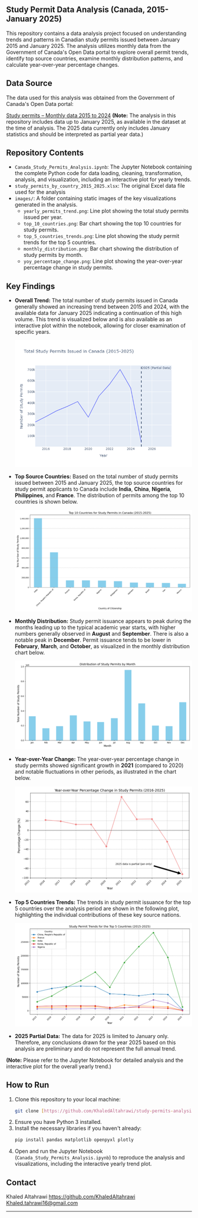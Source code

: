 ## Study Permit Data Analysis (Canada, 2015-January 2025)

This repository contains a data analysis project focused on understanding trends and patterns in Canadian study permits issued between January 2015 and January 2025. The analysis utilizes monthly data from the Government of Canada's Open Data portal to explore overall permit trends, identify top source countries, examine monthly distribution patterns, and calculate year-over-year percentage changes.

## Data Source

The data used for this analysis was obtained from the Government of Canada's Open Data portal:

[Study permits – Monthly data 2015 to 2024](https://open.canada.ca/data/en/dataset/90115b00-f9b8-49e8-afa3-b4cff8facaee)
**(Note:** The analysis in this repository includes data up to January 2025, as available in the dataset at the time of analysis. The 2025 data currently only includes January statistics and should be interpreted as partial year data.)

## Repository Contents

- `Canada_Study_Permits_Analysis.ipynb`: The Jupyter Notebook containing the complete Python code for data loading, cleaning, transformation, analysis, and visualization, including an interactive plot for yearly trends.
- `study_permits_by_country_2015_2025.xlsx`: The original Excel data file used for the analysis
- `images/`: A folder containing static images of the key visualizations generated in the analysis.
  - `yearly_permits_trend.png`: Line plot showing the total study permits issued per year.
  - `top_10_countries.png`: Bar chart showing the top 10 countries for study permits.
  - `top_5_countries_trends.png`: Line plot showing the study permit trends for the top 5 countries.
  - `monthly_distribution.png`: Bar chart showing the distribution of study permits by month.
  - `yoy_percentage_change.png`: Line plot showing the year-over-year percentage change in study permits.

## Key Findings

- **Overall Trend:** The total number of study permits issued in Canada generally showed an increasing trend between 2015 and 2024, with the available data for January 2025 indicating a continuation of this high volume. This trend is visualized below and is also available as an interactive plot within the notebook, allowing for closer examination of specific years.

  ![Yearly Trend](images/yearly_permits_trend.png)

- **Top Source Countries:** Based on the total number of study permits issued between 2015 and January 2025, the top source countries for study permit applicants to Canada include **India**, **China**, **Nigeria**, **Philippines**, and **France**. The distribution of permits among the top 10 countries is shown below.

  ![Top 10 Countries](images/top_10_countries.png)

- **Monthly Distribution:** Study permit issuance appears to peak during the months leading up to the typical academic year starts, with higher numbers generally observed in **August** and **September**. There is also a notable peak in **December**. Permit issuance tends to be lower in **February**, **March**, and **October**, as visualized in the monthly distribution chart below.

  ![Monthly Distribution](images/monthly_distribution.png)

- **Year-over-Year Change:** The year-over-year percentage change in study permits showed significant growth in **2021** (compared to 2020) and notable fluctuations in other periods, as illustrated in the chart below.

  ![Year-over-Year Change](images/yoy_percentage_change.png)

- **Top 5 Countries Trends:** The trends in study permit issuance for the top 5 countries over the analysis period are shown in the following plot, highlighting the individual contributions of these key source nations.

  ![Top 5 Countries Trends](images/top_5_countries_trends.png)

- **2025 Partial Data:** The data for 2025 is limited to January only. Therefore, any conclusions drawn for the year 2025 based on this analysis are preliminary and do not represent the full annual trend.

**(Note:** Please refer to the Jupyter Notebook for detailed analysis and the interactive plot for the overall yearly trend.)

## How to Run

1.  Clone this repository to your local machine:
    ```bash
    git clone [https://github.com/KhaledAltahrawi/study-permits-analysis.git](https://github.com/KhaledAltahrawi/study-permits-analysis.git)
    ```
2.  Ensure you have Python 3 installed.
3.  Install the necessary libraries if you haven't already:
    ```bash
    pip install pandas matplotlib openpyxl plotly
    ```
4.  Open and run the Jupyter Notebook (`Canada_Study_Permits_Analysis.ipynb`) to reproduce the analysis and visualizations, including the interactive yearly trend plot.

## Contact

Khaled Altahrawi
https://github.com/KhaledAltahrawi
Khaled.tahrawi16@gmail.com

---
